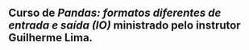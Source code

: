 ## Curso de *Pandas: formatos diferentes de entrada e saída (IO)* ministrado pelo instrutor Guilherme Lima.